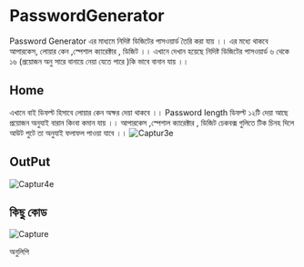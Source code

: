 # PasswordGenerator
Password Generator এর মাধ্যমে নিদিষ্ট ডিজিটের পাসওয়ার্ড তৈরি করা যায় ।। এর মধ্যে থাকবে আপারকেস, লোয়ার কেন ,স্পেশাল ক্যারেক্টার , ডিজিট ।। এখানে দেখান হয়েছে নিদিষ্ট ডিজিটের পাসওয়ার্ড ৬ থেকে ১৬ (প্রয়োজন অনু সারে বানায়ে নেয়া যেতে পারে )কি ভাবে বানান যায়  ।। 


## Home
এখানে বাই ডিফল্ট হিসাবে লোয়ার কেন অক্ষর দেয়া থাকবে ।। Password length ডিফল্ট ১২টি দেয়া আছে প্রয়োজন অনুযাই বারান কিংবা কমান যায় ।।  আপারকেস ,স্পেশাল ক্যারেক্টার , ডিজিট  চেকবক্স গুলিতে টিক চিনহ দিলে আউট পুটে তা অনুযাই ফলাফল পাওয়া যাবে ।। 
![Captur3e](https://user-images.githubusercontent.com/30366380/80063729-5c471500-8558-11ea-8437-2c5f4c52ed37.PNG)

## OutPut
![Captur4e](https://user-images.githubusercontent.com/30366380/80063737-610bc900-8558-11ea-934a-e271906df9bb.PNG)

## কিছু কোড 
![Capture](https://user-images.githubusercontent.com/30366380/80063743-6537e680-8558-11ea-80bc-eab77b0184e7.PNG)

অনুলিপি
